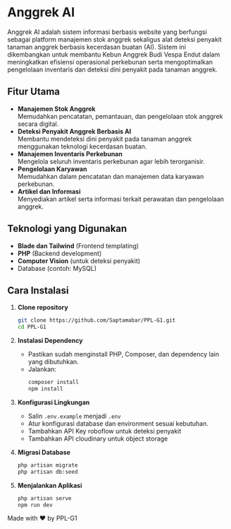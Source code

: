 # Anggrek AI

Anggrek AI adalah sistem informasi berbasis website yang berfungsi sebagai platform manajemen stok anggrek sekaligus alat deteksi penyakit tanaman anggrek berbasis kecerdasan buatan (AI). Sistem ini dikembangkan untuk membantu Kebun Anggrek Budi Vespa Endut dalam meningkatkan efisiensi operasional perkebunan serta mengoptimalkan pengelolaan inventaris dan deteksi dini penyakit pada tanaman anggrek.

## Fitur Utama

- **Manajemen Stok Anggrek**  
  Memudahkan pencatatan, pemantauan, dan pengelolaan stok anggrek secara digital.
- **Deteksi Penyakit Anggrek Berbasis AI**  
  Membantu mendeteksi dini penyakit pada tanaman anggrek menggunakan teknologi kecerdasan buatan.
- **Manajemen Inventaris Perkebunan**  
  Mengelola seluruh inventaris perkebunan agar lebih terorganisir.
- **Pengelolaan Karyawan**  
  Memudahkan dalam pencatatan dan manajemen data karyawan perkebunan.
- **Artikel dan Informasi**  
  Menyediakan artikel serta informasi terkait perawatan dan pengelolaan anggrek.

## Teknologi yang Digunakan

- **Blade dan Tailwind** (Frontend templating)
- **PHP** (Backend development)
- **Computer Vision** (untuk deteksi penyakit) 
- Database (contoh: MySQL)

## Cara Instalasi

1. **Clone repository**
   ```bash
   git clone https://github.com/Saptamabar/PPL-G1.git
   cd PPL-G1
   ```

2. **Instalasi Dependency**
   - Pastikan sudah menginstall PHP, Composer, dan dependency lain yang dibutuhkan.
   - Jalankan:
     ```bash
     composer install
     npm install
     ```

3. **Konfigurasi Lingkungan**
   - Salin `.env.example` menjadi `.env`
   - Atur konfigurasi database dan environment sesuai kebutuhan.
   - Tambahkan API Key roboflow untuk deteksi penyakit
   - Tambahkan API cloudinary untuk object storage

4. **Migrasi Database**
   ```bash
   php artisan migrate
   php artisan db:seed
   ```

5. **Menjalankan Aplikasi**
   ```bash
   php artisan serve
   npm run dev
   ```

Made with ❤️ by PPL-G1
